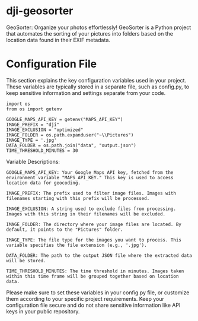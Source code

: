 # dji-geosorter
GeoSorter: Organize your photos effortlessly! GeoSorter is a Python project that automates the sorting of your pictures into folders based on the location data found in their EXIF metadata.

# Configuration File
This section explains the key configuration variables used in your project. These variables are typically stored in a separate file, such as config.py, to keep sensitive information and settings separate from your code.
```
import os
from os import getenv

GOOGLE_MAPS_API_KEY = getenv("MAPS_API_KEY")
IMAGE_PREFIX = "dji"
IMAGE_EXCLUSION = "optimized"
IMAGE_FOLDER = os.path.expanduser("~\\Pictures")
IMAGE_TYPE = '.jpg'
DATA_FOLDER = os.path.join("data", "output.json")
TIME_THRESHOLD_MINUTES = 30
```
Variable Descriptions:

    GOOGLE_MAPS_API_KEY: Your Google Maps API key, fetched from the environment variable "MAPS_API_KEY." This key is used to access location data for geocoding.

    IMAGE_PREFIX: The prefix used to filter image files. Images with filenames starting with this prefix will be processed.

    IMAGE_EXCLUSION: A string used to exclude files from processing. Images with this string in their filenames will be excluded.

    IMAGE_FOLDER: The directory where your image files are located. By default, it points to the "Pictures" folder.

    IMAGE_TYPE: The file type for the images you want to process. This variable specifies the file extension (e.g., '.jpg').

    DATA_FOLDER: The path to the output JSON file where the extracted data will be stored.

    TIME_THRESHOLD_MINUTES: The time threshold in minutes. Images taken within this time frame will be grouped together based on location data.

Please make sure to set these variables in your config.py file, or customize them according to your specific project requirements. Keep your configuration file secure and do not share sensitive information like API keys in your public repository.
